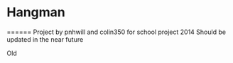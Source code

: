 # Hangman 
======
Project by pnhwill and colin350 for school project 2014
Should be updated in the near future

Old
